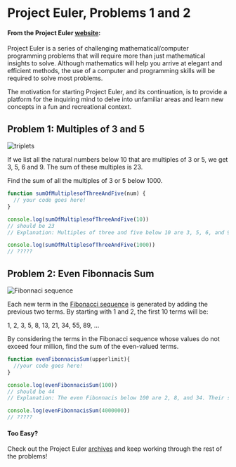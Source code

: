 # Project Euler, Problems 1 and 2

#### From the Project Euler [website](https://projecteuler.net/):
Project Euler is a series of challenging mathematical/computer programming problems that will require more than just mathematical insights to solve. Although mathematics will help you arrive at elegant and efficient methods, the use of a computer and programming skills will be required to solve most problems.

The motivation for starting Project Euler, and its continuation, is to provide a platform for the inquiring mind to delve into unfamiliar areas and learn new concepts in a fun and recreational context.

## Problem 1: Multiples of 3 and 5

![triplets](https://media.giphy.com/media/jFywwp8TzdCFi/giphy.gif)

If we list all the natural numbers below 10 that are multiples of 3 or 5, we get 3, 5, 6 and 9. The sum of these multiples is 23.

Find the sum of all the multiples of 3 or 5 below 1000.

```javascript
function sumOfMultiplesofThreeAndFive(num) {
  // your code goes here! 
}

console.log(sumOfMultiplesofThreeAndFive(10))
// should be 23
// Explanation: Multiples of three and five below 10 are 3, 5, 6, and 9. The sum of 3, 5, 6 and 9 is 23. 

console.log(sumOfMultiplesofThreeAndFive(1000))
// ?????

```


## Problem 2: Even Fibonnacis Sum

![Fibonnaci sequence](https://media.giphy.com/media/1Qj94sCeIEBtC/giphy.gif)

Each new term in the [Fibonacci sequence](https://www.livescience.com/37470-fibonacci-sequence.html)  is generated by adding the previous two terms. By starting with 1 and 2, the first 10 terms will be:

1, 2, 3, 5, 8, 13, 21, 34, 55, 89, ...

By considering the terms in the Fibonacci sequence whose values do not exceed four million, find the sum of the even-valued terms.

```javascript
function evenFibonnacisSum(upperlimit){
  //your code goes here!
}

console.log(evenFibonnacisSum(100))
// should be 44
// Explanation: The even Fibonnacis below 100 are 2, 8, and 34. Their sum is 44. 

console.log(evenFibonnacisSum(4000000))
// ?????
```


#### Too Easy? 

Check out the Project Euler [archives](https://projecteuler.net/archives) and keep working through the rest of the problems! 
